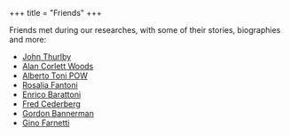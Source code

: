 +++
title = "Friends"
+++

Friends met during our researches, with some of their stories, biographies and more:

- [John Thurlby](/en/friends/john_thurlby/)
- [Alan Corlett Woods](/en/friends/alan_woods/)
- [Alberto Toni POW](/en/friends/alberto_toni/)
- [Rosalia Fantoni](/en/friends/rosalia_fantoni/)
- [Enrico Barattoni](/en/friends/enrico_barattoni/)
- [Fred Cederberg](/en/friends/fred_cederberg/)
- [Gordon Bannerman](/en/friends/gordon_bannerman/)
- [Gino Farnetti](/en/friends/gino_farnetti/)